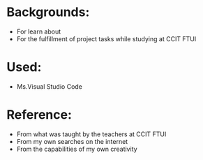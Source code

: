 # Backgrounds:
- For learn about 
- For the fulfillment of project tasks while studying at CCIT FTUI

# Used:
- Ms.Visual Studio Code

# Reference:
- From what was taught by the teachers at CCIT FTUI
- From my own searches on the internet
- From the capabilities of my own creativity
